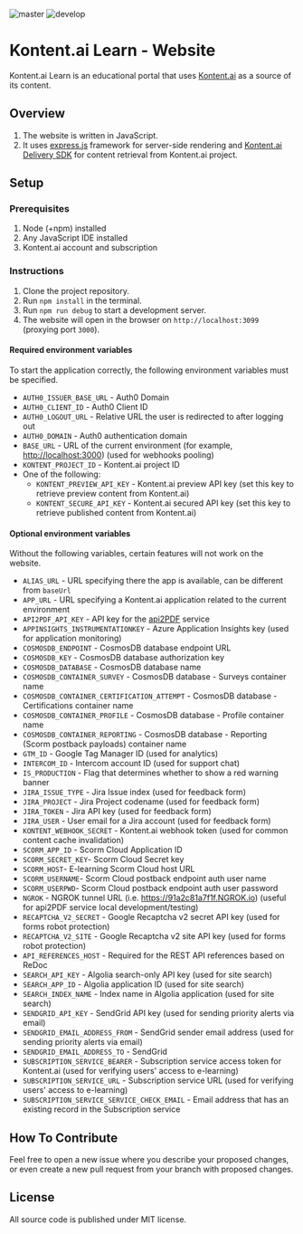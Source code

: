 ![master](https://github.com/Kontent-ai-Learn/kontent-ai-learn-web/actions/workflows/master_kcd-web-live-master(staging).yml/badge.svg)
![develop](https://github.com/Kontent-ai-Learn/kontent-ai-learn-web/actions/workflows/develop_kcd-web-live-dev(staging).yml/badge.svg)

# Kontent.ai Learn - Website

Kontent.ai Learn is an educational portal that uses [Kontent.ai](https://kontent.ai/) as a source of its content.

## Overview

1. The website is written in JavaScript.
1. It uses [express.js](https://expressjs.com/) framework for server-side rendering and [Kontent.ai Delivery SDK](https://github.com/Kentico/kontent-delivery-sdk-js) for content retrieval from Kontent.ai project.

## Setup

### Prerequisites

1. Node (+npm) installed
1. Any JavaScript IDE installed
1. Kontent.ai account and subscription

### Instructions

1. Clone the project repository.
1. Run `npm install` in the terminal.
1. Run `npm run debug` to start a development server.
1. The website will open in the browser on `http://localhost:3099` (proxying port `3000`).

#### Required environment variables

To start the application correctly, the following environment variables must be specified.

* `AUTH0_ISSUER_BASE_URL` - Auth0 Domain
* `AUTH0_CLIENT_ID` - Auth0 Client ID
* `AUTH0_LOGOUT_URL` - Relative URL the user is redirected to after logging out
* `AUTH0_DOMAIN` - Auth0 authentication domain
* `BASE_URL` - URL of the current environment (for example, <http://localhost:3000>) (used for webhooks pooling)
* `KONTENT_PROJECT_ID` - Kontent.ai project ID
* One of the following:
  * `KONTENT_PREVIEW_API_KEY` - Kontent.ai preview API key (set this key to retrieve preview content from Kontent.ai)
  * `KONTENT_SECURE_API_KEY` - Kontent.ai secured API key (set this key to retrieve published content from Kontent.ai)

#### Optional environment variables

Without the following variables, certain features will not work on the website.

* `ALIAS_URL` - URL specifying there the app is available, can be different from `baseUrl`
* `APP_URL` - URL specifying a Kontent.ai application related to the current environment
* `API2PDF_API_KEY` - API key for the [api2PDF](https://www.api2pdf.com/) service
* `APPINSIGHTS_INSTRUMENTATIONKEY` - Azure Application Insights key (used for application monitoring)
* `COSMOSDB_ENDPOINT` - CosmosDB database endpoint URL
* `COSMOSDB_KEY` - CosmosDB database authorization key
* `COSMOSDB_DATABASE` - CosmosDB database name
* `COSMOSDB_CONTAINER_SURVEY` - CosmosDB database - Surveys container name
* `COSMOSDB_CONTAINER_CERTIFICATION_ATTEMPT` - CosmosDB database - Certifications container name
* `COSMOSDB_CONTAINER_PROFILE` - CosmosDB database - Profile container name
* `COSMOSDB_CONTAINER_REPORTING` - CosmosDB database - Reporting (Scorm postback payloads) container name
* `GTM_ID` - Google Tag Manager ID (used for analytics)
* `INTERCOM_ID` - Intercom account ID (used for support chat)
* `IS_PRODUCTION` - Flag that determines whether to show a red warning banner
* `JIRA_ISSUE_TYPE` - Jira Issue index (used for feedback form)
* `JIRA_PROJECT` - Jira Project codename (used for feedback form)
* `JIRA_TOKEN` - Jira API key (used for feedback form)
* `JIRA_USER` - User email for a Jira account (used for feedback form)
* `KONTENT_WEBHOOK_SECRET` - Kontent.ai webhook token (used for common content cache invalidation)
* `SCORM_APP_ID` - Scorm Cloud Application ID
* `SCORM_SECRET_KEY`- Scorm Cloud Secret key
* `SCORM_HOST`- E-learning Scorm Cloud host URL
* `SCORM_USERNAME`- Scorm Cloud postback endpoint auth user name
* `SCORM_USERPWD`- Scorm Cloud postback endpoint auth user password
* `NGROK` - NGROK tunnel URL (i.e. <https://91a2c81a7f1f.NGROK.io>) (useful for api2PDF service local development/testing)
* `RECAPTCHA_V2_SECRET` - Google Recaptcha v2 secret API key (used for forms robot protection)
* `RECAPTCHA_V2_SITE` - Google Recaptcha v2 site API key (used for forms robot protection)
* `API_REFERENCES_HOST` - Required for the REST API references based on ReDoc
* `SEARCH_API_KEY` - Algolia search-only API key (used for site search)
* `SEARCH_APP_ID` - Algolia application ID (used for site search)
* `SEARCH_INDEX_NAME` - Index name in Algolia application (used for site search)
* `SENDGRID_API_KEY` - SendGrid API key (used for sending priority alerts via email)
* `SENDGRID_EMAIL_ADDRESS_FROM` - SendGrid sender email address (used for sending priority alerts via email)
* `SENDGRID_EMAIL_ADDRESS_TO` - SendGrid
* `SUBSCRIPTION_SERVICE_BEARER` - Subscription service access token for Kontent.ai (used for verifying users' access to e-learning)
* `SUBSCRIPTION_SERVICE_URL` - Subscription service URL (used for verifying users' access to e-learning)
* `SUBSCRIPTION_SERVICE_SERVICE_CHECK_EMAIL` - Email address that has an existing record in the Subscription service

## How To Contribute

Feel free to open a new issue where you describe your proposed changes, or even create a new pull request from your branch with proposed changes.

## License

All source code is published under MIT license.
